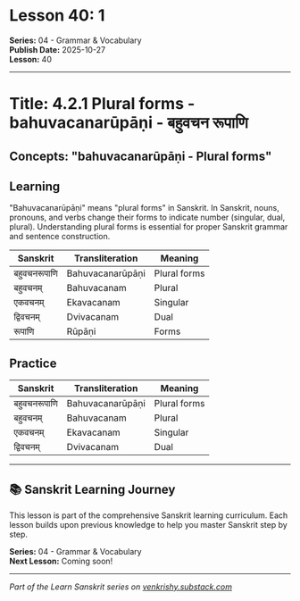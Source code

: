 # Lesson 40: 1

**Series:** 04 - Grammar & Vocabulary  
**Publish Date:** 2025-10-27  
**Lesson:** 40

---

# Title: 4.2.1 Plural forms - bahuvacanarūpāṇi - बहुवचन रूपाणि
## Concepts: "bahuvacanarūpāṇi - Plural forms"

## Learning
"Bahuvacanarūpāṇi" means "plural forms" in Sanskrit. In Sanskrit, nouns, pronouns, and verbs change their forms to indicate number (singular, dual, plural). Understanding plural forms is essential for proper Sanskrit grammar and sentence construction.

| Sanskrit           | Transliteration      | Meaning                          |
| ------------------ | -------------------- | -------------------------------- |
| बहुवचनरूपाणि      | Bahuvacanarūpāṇi     | Plural forms                     |
| बहुवचनम्          | Bahuvacanam          | Plural                           |
| एकवचनम्           | Ekavacanam           | Singular                         |
| द्विवचनम्          | Dvivacanam           | Dual                             |
| रूपाणि             | Rūpāṇi               | Forms                            |

## Practice
| Sanskrit           | Transliteration      | Meaning                          |
| ------------------ | -------------------- | -------------------------------- |
| बहुवचनरूपाणि      | Bahuvacanarūpāṇi     | Plural forms                     |
| बहुवचनम्          | Bahuvacanam          | Plural                           |
| एकवचनम्           | Ekavacanam           | Singular                         |
| द्विवचनम्          | Dvivacanam           | Dual                             |

---

## 📚 Sanskrit Learning Journey

This lesson is part of the comprehensive Sanskrit learning curriculum. Each lesson builds upon previous knowledge to help you master Sanskrit step by step.

**Series:** 04 - Grammar & Vocabulary  
**Next Lesson:** Coming soon!

---
*Part of the Learn Sanskrit series on [venkrishy.substack.com](https://venkrishy.substack.com/s/learn_sanskrit)*
